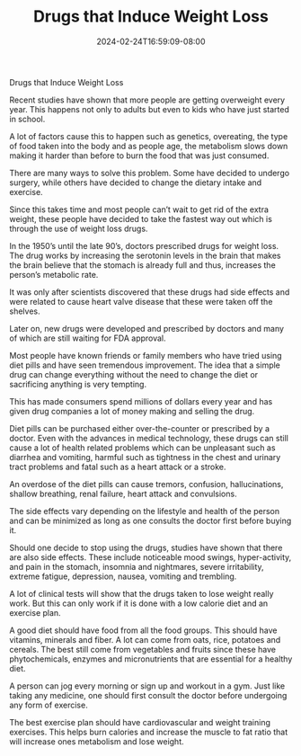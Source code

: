 ﻿---
title: "Drugs that Induce Weight Loss"
date: 2024-02-24T16:59:09-08:00
description: "Weight Lloss Tips for Web Success"
featured_image: "/images/Weight Lloss.jpg"
tags: ["Weight Lloss"]
---

Drugs that Induce Weight Loss


Recent studies have shown that more people are getting overweight every year. This happens not only to adults but even to kids who have just started in school. 

A lot of factors cause this to happen such as genetics, overeating, the type of food taken into the body and as people age, the metabolism slows down making it harder than before to burn the food that was just consumed. 

There are many ways to solve this problem. Some have decided to undergo surgery, while others have decided to change the dietary intake and exercise. 

Since this takes time and most people can’t wait to get rid of the extra weight, these people have decided to take the fastest way out which is through the use of weight loss drugs.

In the 1950’s until the late 90’s, doctors prescribed drugs for weight loss. The drug works by increasing the serotonin levels in the brain that makes the brain believe that the stomach is already full and thus, increases the person’s metabolic rate.

It was only after scientists discovered that these drugs had side effects and were related to cause heart valve disease that these were taken off the shelves. 

Later on, new drugs were developed and prescribed by doctors and many of which are still waiting for FDA approval. 

Most people have known friends or family members who have tried using diet pills and have seen tremendous improvement. The idea that a simple drug can change everything without the need to change the diet or sacrificing anything is very tempting. 

This has made consumers spend millions of dollars every year and has given drug companies a lot of money making and selling the drug. 

Diet pills can be purchased either over-the-counter or prescribed by a doctor. Even with the advances in medical technology, these drugs can still cause a lot of health related problems which can be unpleasant such as diarrhea and vomiting, harmful such as tightness in the chest and urinary tract problems and fatal such as a heart attack or a stroke.

An overdose of the diet pills can cause tremors, confusion, hallucinations, shallow breathing, renal failure, heart attack and convulsions.

The side effects vary depending on the lifestyle and health of the person and can be minimized as long as one consults the doctor first before buying it.

Should one decide to stop using the drugs, studies have shown that there are also side effects. These include noticeable mood swings, hyper-activity, and pain in the stomach, insomnia and nightmares, severe irritability, extreme fatigue, depression, nausea, vomiting and trembling.

A lot of clinical tests will show that the drugs taken to lose weight really work. But this can only work if it is done with a low calorie diet and an exercise plan. 

A good diet should have food from all the food groups. This should have vitamins, minerals and fiber. A lot can come from oats, rice, potatoes and cereals. The best still come from vegetables and fruits since these have phytochemicals, enzymes and micronutrients that are essential for a healthy diet.   

A person can jog every morning or sign up and workout in a gym. Just like taking any medicine, one should first consult the doctor before undergoing any form of exercise.

The best exercise plan should have cardiovascular and weight training exercises. This helps burn calories and increase the muscle to fat ratio that will increase ones metabolism and lose weight. 




